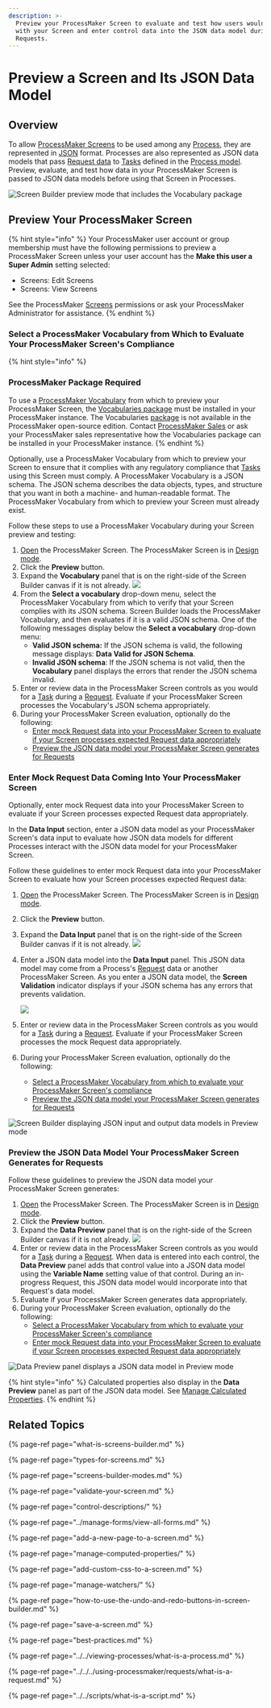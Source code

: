 ```yaml
---
description: >-
  Preview your ProcessMaker Screen to evaluate and test how users would interact
  with your Screen and enter control data into the JSON data model during
  Requests.
---
```


# Preview a Screen and Its JSON Data Model

## Overview

To allow [ProcessMaker Screens](../what-is-a-form.md) to be used among any [Process](../../viewing-processes/what-is-a-process.md), they are represented in [JSON](../../../json-the-foundation-of-request-data/what-is-json.md) format. Processes are also represented as JSON data models that pass [Request data](../../../json-the-foundation-of-request-data/what-is-request-data.md) to [Tasks](../../process-design/model-your-process/process-modeling-element-descriptions.md#user-task) defined in the [Process model](../../process-design/what-is-process-modeling.md). Preview, evaluate, and test how data in your ProcessMaker Screen is passed to JSON data models before using that Screen in Processes.

![Screen Builder preview mode that includes the Vocabulary package](../../../.gitbook/assets/preview-mode-vocabulary-screen-builder-designer.png)

## Preview Your ProcessMaker Screen

{% hint style="info" %}
Your ProcessMaker user account or group membership must have the following permissions to preview a ProcessMaker Screen unless your user account has the **Make this user a Super Admin** setting selected:

* Screens: Edit Screens
* Screens: View Screens

See the ProcessMaker [Screens](../../../processmaker-administration/permission-descriptions-for-users-and-groups.md#screens) permissions or ask your ProcessMaker Administrator for assistance.
{% endhint %}

### Select a ProcessMaker Vocabulary from Which to Evaluate Your ProcessMaker Screen's Compliance

{% hint style="info" %}
### ProcessMaker Package Required

To use a [ProcessMaker Vocabulary](../../vocabularies-management/what-is-a-vocabulary.md) from which to preview your ProcessMaker Screen, the [Vocabularies package](../../../package-development-distribution/package-a-connector/vocabularies.md) must be installed in your ProcessMaker instance. The Vocabularies [package](../../../package-development-distribution/first-topic.md) is not available in the ProcessMaker open-source edition. Contact [ProcessMaker Sales](https://www.processmaker.com/contact/) or ask your ProcessMaker sales representative how the Vocabularies package can be installed in your ProcessMaker instance.
{% endhint %}

Optionally, use a ProcessMaker Vocabulary from which to preview your Screen to ensure that it complies with any regulatory compliance that [Tasks](../../../using-processmaker/task-management/what-is-a-task.md) using this Screen must comply. A ProcessMaker Vocabulary is a JSON schema. The JSON schema describes the data objects, types, and structure that you want in both a machine- and human-readable format. The ProcessMaker Vocabulary from which to preview your Screen must already exist.

Follow these steps to use a ProcessMaker Vocabulary during your Screen preview and testing:

1. [Open](../manage-forms/view-all-forms.md) the ProcessMaker Screen. The ProcessMaker Screen is in [Design mode](screens-builder-modes.md#editor-mode).
2. Click the **Preview** button.
3. Expand the **Vocabulary** panel that is on the right-side of the Screen Builder canvas if it is not already. ![](../../../.gitbook/assets/preview-mode-vocabulary-panel-screen-builder-designer.png) 
4. From the **Select a vocabulary** drop-down menu, select the ProcessMaker Vocabulary from which to verify that your Screen complies with its JSON schema. Screen Builder loads the ProcessMaker Vocabulary, and then evaluates if it is a valid JSON schema. One of the following messages display below the **Select a vocabulary** drop-down menu:
   * **Valid JSON schema:** If the JSON schema is valid, the following message displays: **Data Valid for JSON Schema**.
   * **Invalid JSON schema**: If the JSON schema is not valid, then the **Vocabulary** panel displays the errors that render the JSON schema invalid.
5. Enter or review data in the ProcessMaker Screen controls as you would for a [Task](../../../using-processmaker/task-management/what-is-a-task.md) during a [Request](../../../using-processmaker/requests/what-is-a-request.md). Evaluate if your ProcessMaker Screen processes the Vocabulary's JSON schema appropriately.
6. During your ProcessMaker Screen evaluation, optionally do the following:
   * [Enter mock Request data into your ProcessMaker Screen to evaluate if your Screen processes expected Request data appropriately](preview-a-screen.md#enter-mock-request-data-coming-into-your-processmaker-screen)
   * [Preview the JSON data model your ProcessMaker Screen generates for Requests](preview-a-screen.md#preview-the-json-data-model-your-processmaker-screen-generates-for-requests)

### Enter Mock Request Data Coming Into Your ProcessMaker Screen

Optionally, enter mock Request data into your ProcessMaker Screen to evaluate if your Screen processes expected Request data appropriately. 

In the **Data Input** section, enter a JSON data model as your ProcessMaker Screen's data input to evaluate how JSON data models for different Processes interact with the JSON data model for your ProcessMaker Screen.

Follow these guidelines to enter mock Request data into your ProcessMaker Screen to evaluate how your Screen processes expected Request data:

1. [Open](../manage-forms/view-all-forms.md) the ProcessMaker Screen. The ProcessMaker Screen is in [Design mode](screens-builder-modes.md#editor-mode).
2. Click the **Preview** button.
3. Expand the **Data Input** panel that is on the right-side of the Screen Builder canvas if it is not already. ![](../../../.gitbook/assets/data-input-panel-preview-mode-screen-builder-designer.png) 
4. Enter a JSON data model into the **Data Input** panel. This JSON data model may come from a Process's [Request](../../../using-processmaker/requests/what-is-a-request.md) data or another ProcessMaker Screen. As you enter a JSON data model, the **Screen Validation** indicator displays if your JSON schema has any errors that prevents validation.  

   ![](../../../.gitbook/assets/screen-validation-indicator-screens-builder-processes.png)

5. Enter or review data in the ProcessMaker Screen controls as you would for a [Task](../../../using-processmaker/task-management/what-is-a-task.md) during a [Request](../../../using-processmaker/requests/what-is-a-request.md). Evaluate if your ProcessMaker Screen processes the mock Request data appropriately.
6. During your ProcessMaker Screen evaluation, optionally do the following:
   * [Select a ProcessMaker Vocabulary from which to evaluate your ProcessMaker Screen's compliance](preview-a-screen.md#select-a-processmaker-vocabulary-from-which-to-evaluate-your-processmaker-screens-compliance)
   * [Preview the JSON data model your ProcessMaker Screen generates for Requests](preview-a-screen.md#preview-the-json-data-model-your-processmaker-screen-generates-for-requests)

![Screen Builder displaying JSON input and output data models in Preview mode](../../../.gitbook/assets/preview-mode-screens-builder-processes.png)

### Preview the JSON Data Model Your ProcessMaker Screen Generates for Requests

Follow these guidelines to preview the JSON data model your ProcessMaker Screen generates:

1. [Open](../manage-forms/view-all-forms.md) the ProcessMaker Screen. The ProcessMaker Screen is in [Design mode](screens-builder-modes.md#editor-mode).
2. Click the **Preview** button.
3. Expand the **Data Preview** panel that is on the right-side of the Screen Builder canvas if it is not already. ![](../../../.gitbook/assets/data-preview-panel-preview-mode-screen-builder-designer.png) 
4. Enter or review data in the ProcessMaker Screen controls as you would for a [Task](../../../using-processmaker/task-management/what-is-a-task.md) during a [Request](../../../using-processmaker/requests/what-is-a-request.md). When data is entered into each control, the **Data Preview** panel adds that control value into a JSON data model using the **Variable Name** setting value of that control. During an in-progress Request, this JSON data model would incorporate into that Request's data model.
5. Evaluate if your ProcessMaker Screen generates data appropriately.
6. During your ProcessMaker Screen evaluation, optionally do the following:
   * [Select a ProcessMaker Vocabulary from which to evaluate your ProcessMaker Screen's compliance](preview-a-screen.md#select-a-processmaker-vocabulary-from-which-to-evaluate-your-processmaker-screens-compliance)
   * [Enter mock Request data into your ProcessMaker Screen to evaluate if your Screen processes expected Request data appropriately](preview-a-screen.md#enter-mock-request-data-coming-into-your-processmaker-screen)

![Data Preview panel displays a JSON data model in Preview mode](../../../.gitbook/assets/data-preview-panel-screen-builder-processes.png)

{% hint style="info" %}
Calculated properties also display in the **Data Preview** panel as part of the JSON data model. See [Manage Calculated Properties](manage-computed-properties/).
{% endhint %}

## Related Topics

{% page-ref page="what-is-screens-builder.md" %}

{% page-ref page="types-for-screens.md" %}

{% page-ref page="screens-builder-modes.md" %}

{% page-ref page="validate-your-screen.md" %}

{% page-ref page="control-descriptions/" %}

{% page-ref page="../manage-forms/view-all-forms.md" %}

{% page-ref page="add-a-new-page-to-a-screen.md" %}

{% page-ref page="manage-computed-properties/" %}

{% page-ref page="add-custom-css-to-a-screen.md" %}

{% page-ref page="manage-watchers/" %}

{% page-ref page="how-to-use-the-undo-and-redo-buttons-in-screen-builder.md" %}

{% page-ref page="save-a-screen.md" %}

{% page-ref page="best-practices.md" %}

{% page-ref page="../../viewing-processes/what-is-a-process.md" %}

{% page-ref page="../../../using-processmaker/requests/what-is-a-request.md" %}

{% page-ref page="../../scripts/what-is-a-script.md" %}

